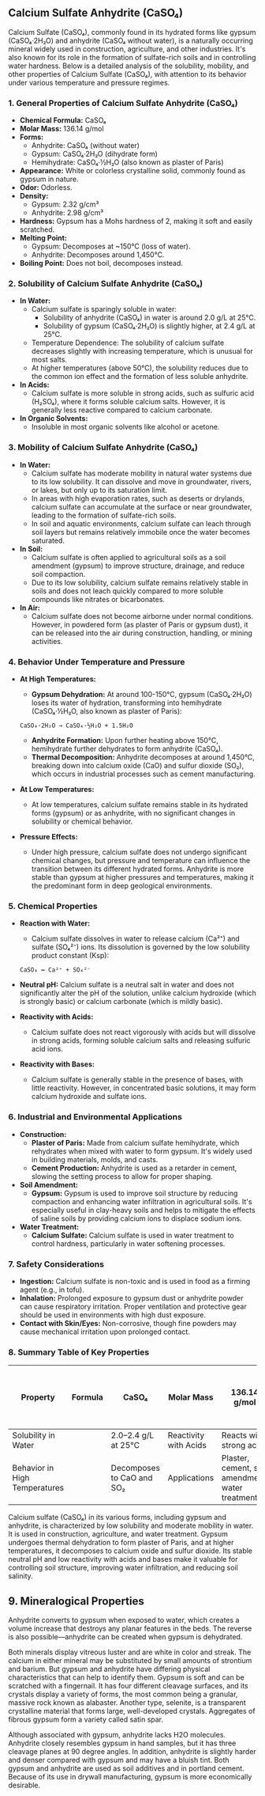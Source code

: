 ## Calcium Sulfate Anhydrite (CaSO₄)

Calcium Sulfate (CaSO₄), commonly found in its hydrated forms like gypsum (CaSO₄·2H₂O) and anhydrite (CaSO₄ without water), is a naturally occurring mineral widely used in construction, agriculture, and other industries. It's also known for its role in the formation of sulfate-rich soils and in controlling water hardness. Below is a detailed analysis of the solubility, mobility, and other properties of Calcium Sulfate (CaSO₄), with attention to its behavior under various temperature and pressure regimes.

### 1. General Properties of Calcium Sulfate Anhydrite (CaSO₄)

* **Chemical Formula:** CaSO₄
* **Molar Mass:** 136.14 g/mol
* **Forms:**
    * Anhydrite: CaSO₄ (without water)
    * Gypsum: CaSO₄·2H₂O (dihydrate form)
    * Hemihydrate: CaSO₄·½H₂O (also known as plaster of Paris)
* **Appearance:** White or colorless crystalline solid, commonly found as gypsum in nature.
* **Odor:** Odorless.
* **Density:**
    * Gypsum: 2.32 g/cm³
    * Anhydrite: 2.98 g/cm³
* **Hardness:** Gypsum has a Mohs hardness of 2, making it soft and easily scratched.
* **Melting Point:**
    * Gypsum: Decomposes at ~150°C (loss of water).
    * Anhydrite: Decomposes around 1,450°C.
* **Boiling Point:** Does not boil, decomposes instead.

### 2. Solubility of Calcium Sulfate Anhydrite (CaSO₄)

* **In Water:**
    * Calcium sulfate is sparingly soluble in water:
        * Solubility of anhydrite (CaSO₄) in water is around 2.0 g/L at 25°C.
        * Solubility of gypsum (CaSO₄·2H₂O) is slightly higher, at 2.4 g/L at 25°C.
    * Temperature Dependence: The solubility of calcium sulfate decreases slightly with increasing temperature, which is unusual for most salts.
    * At higher temperatures (above 50°C), the solubility reduces due to the common ion effect and the formation of less soluble anhydrite.
* **In Acids:**
    * Calcium sulfate is more soluble in strong acids, such as sulfuric acid (H₂SO₄), where it forms soluble calcium salts. However, it is generally less reactive compared to calcium carbonate.
* **In Organic Solvents:**
    * Insoluble in most organic solvents like alcohol or acetone.

### 3. Mobility of Calcium Sulfate Anhydrite (CaSO₄)

* **In Water:**
    * Calcium sulfate has moderate mobility in natural water systems due to its low solubility. It can dissolve and move in groundwater, rivers, or lakes, but only up to its saturation limit.
    * In areas with high evaporation rates, such as deserts or drylands, calcium sulfate can accumulate at the surface or near groundwater, leading to the formation of sulfate-rich soils.
    * In soil and aquatic environments, calcium sulfate can leach through soil layers but remains relatively immobile once the water becomes saturated.
* **In Soil:**
    * Calcium sulfate is often applied to agricultural soils as a soil amendment (gypsum) to improve structure, drainage, and reduce soil compaction.
    * Due to its low solubility, calcium sulfate remains relatively stable in soils and does not leach quickly compared to more soluble compounds like nitrates or bicarbonates.
* **In Air:**
    * Calcium sulfate does not become airborne under normal conditions. However, in powdered form (as plaster of Paris or gypsum dust), it can be released into the air during construction, handling, or mining activities.

### 4. Behavior Under Temperature and Pressure

* **At High Temperatures:**
    * **Gypsum Dehydration:** At around 100-150°C, gypsum (CaSO₄·2H₂O) loses its water of hydration, transforming into hemihydrate (CaSO₄·½H₂O, also known as plaster of Paris):

    ```
    CaSO₄·2H₂O → CaSO₄·½H₂O + 1.5H₂O
    ```

    * **Anhydrite Formation:** Upon further heating above 150°C, hemihydrate further dehydrates to form anhydrite (CaSO₄).
    * **Thermal Decomposition:** Anhydrite decomposes at around 1,450°C, breaking down into calcium oxide (CaO) and sulfur dioxide (SO₂), which occurs in industrial processes such as cement manufacturing.
* **At Low Temperatures:**
    * At low temperatures, calcium sulfate remains stable in its hydrated forms (gypsum) or as anhydrite, with no significant changes in solubility or chemical behavior.
* **Pressure Effects:**
    * Under high pressure, calcium sulfate does not undergo significant chemical changes, but pressure and temperature can influence the transition between its different hydrated forms. Anhydrite is more stable than gypsum at higher pressures and temperatures, making it the predominant form in deep geological environments.

### 5. Chemical Properties

* **Reaction with Water:**
    * Calcium sulfate dissolves in water to release calcium (Ca²⁺) and sulfate (SO₄²⁻) ions. Its dissolution is governed by the low solubility product constant (Ksp):

    ```
    CaSO₄ ↔ Ca²⁺ + SO₄²⁻
    ```

* **Neutral pH:** Calcium sulfate is a neutral salt in water and does not significantly alter the pH of the solution, unlike calcium hydroxide (which is strongly basic) or calcium carbonate (which is mildly basic).
* **Reactivity with Acids:**
    * Calcium sulfate does not react vigorously with acids but will dissolve in strong acids, forming soluble calcium salts and releasing sulfuric acid ions.
* **Reactivity with Bases:**
    * Calcium sulfate is generally stable in the presence of bases, with little reactivity. However, in concentrated basic solutions, it may form calcium hydroxide and sulfate ions.

### 6. Industrial and Environmental Applications

* **Construction:**
    * **Plaster of Paris:** Made from calcium sulfate hemihydrate, which rehydrates when mixed with water to form gypsum. It's widely used in building materials, molds, and casts.
    * **Cement Production:** Anhydrite is used as a retarder in cement, slowing the setting process to allow for proper shaping.
* **Soil Amendment:**
    * **Gypsum:** Gypsum is used to improve soil structure by reducing compaction and enhancing water infiltration in agricultural soils. It's especially useful in clay-heavy soils and helps to mitigate the effects of saline soils by providing calcium ions to displace sodium ions.
* **Water Treatment:**
    * **Calcium Sulfate:** Calcium sulfate is used in water treatment to control hardness, particularly in water softening processes.

### 7. Safety Considerations

* **Ingestion:** Calcium sulfate is non-toxic and is used in food as a firming agent (e.g., in tofu).
* **Inhalation:** Prolonged exposure to gypsum dust or anhydrite powder can cause respiratory irritation. Proper ventilation and protective gear should be used in environments with high dust exposure.
* **Contact with Skin/Eyes:** Non-corrosive, though fine powders may cause mechanical irritation upon prolonged contact.

### 8. Summary Table of Key Properties

| Property | Formula | CaSO₄ | Molar Mass | 136.14 g/mol | Density | 2.32 g/cm³ (gypsum), 2.98 g/cm³ (anhydrite) | Melting Point | Decomposes at 1,450°C (anhydrite) |
|---|---|---|---|---|---|---|---|---|
| Solubility in Water | | 2.0–2.4 g/L at 25°C | Reactivity with Acids | Reacts with strong acids | pH | Neutral | Boiling Point | N/A (decomposes) |
| Behavior in High Temperatures | | Decomposes to CaO and SO₂ | Applications | Plaster, cement, soil amendment, water treatment | | | | |

Calcium sulfate (CaSO₄) in its various forms, including gypsum and anhydrite, is characterized by low solubility and moderate mobility in water. It is used in construction, agriculture, and water treatment. Gypsum undergoes thermal dehydration to form plaster of Paris, and at higher temperatures, it decomposes to calcium oxide and sulfur dioxide. Its stable neutral pH and low reactivity with acids and bases make it valuable for controlling soil structure, improving water infiltration, and reducing soil salinity.

## 9.  Mineralogical Properties
Anhydrite converts to gypsum when exposed to water, which creates a volume increase that destroys any planar features in the beds. The reverse is also possible—anhydrite can be created when gypsum is dehydrated.

Both minerals display vitreous luster and are white in color and streak. The calcium in either mineral may be substituted by small amounts of strontium and barium. But gypsum and anhydrite have differing physical characteristics that can help to identify them. Gypsum is soft and can be scratched with a fingernail. It has four different cleavage surfaces, and its crystals display a variety of forms, the most common being a granular, massive rock known as alabaster. Another type, selenite, is a transparent crystalline material that forms large, well-developed crystals. Aggregates of fibrous gypsum form a variety called satin spar.

Although associated with gypsum, anhydrite lacks H2O molecules. Anhydrite closely resembles gypsum in hand samples, but it has three cleavage planes at 90 degree angles. In addition, anhydrite is slightly harder and denser compared with gypsum and may have a bluish tint. Both gypsum and anhydrite are used as soil additives and in portland cement. Because of its use in drywall manufacturing, gypsum is more economically desirable.